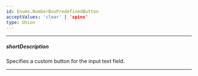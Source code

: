 ```yaml
---
id: Enums.NumberBoxPredefinedButton
acceptValues: 'clear' | 'spins'
type: Union
---
```

---
##### shortDescription
Specifies a custom button for the input text field.

---
<!--
dxNumberBoxOptions.buttons(api-reference/10 UI Components/dxNumberBox/1 Configuration/buttons/buttons.md)
-->